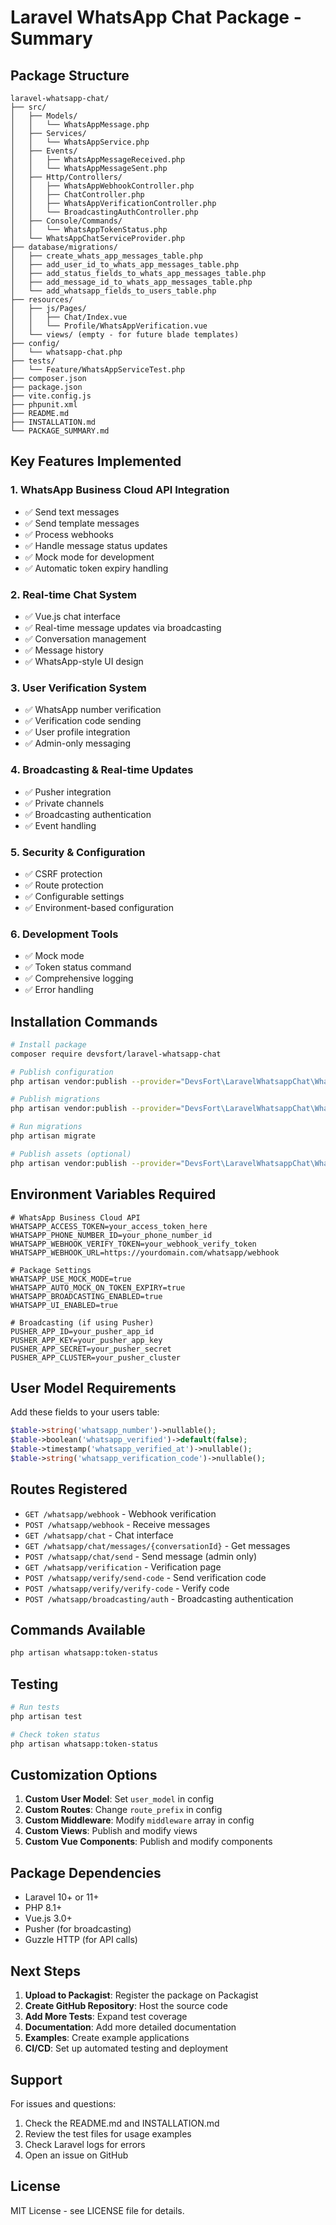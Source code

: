 # Laravel WhatsApp Chat Package - Summary

## Package Structure

```
laravel-whatsapp-chat/
├── src/
│   ├── Models/
│   │   └── WhatsAppMessage.php
│   ├── Services/
│   │   └── WhatsAppService.php
│   ├── Events/
│   │   ├── WhatsAppMessageReceived.php
│   │   └── WhatsAppMessageSent.php
│   ├── Http/Controllers/
│   │   ├── WhatsAppWebhookController.php
│   │   ├── ChatController.php
│   │   ├── WhatsAppVerificationController.php
│   │   └── BroadcastingAuthController.php
│   ├── Console/Commands/
│   │   └── WhatsAppTokenStatus.php
│   └── WhatsAppChatServiceProvider.php
├── database/migrations/
│   ├── create_whats_app_messages_table.php
│   ├── add_user_id_to_whats_app_messages_table.php
│   ├── add_status_fields_to_whats_app_messages_table.php
│   ├── add_message_id_to_whats_app_messages_table.php
│   └── add_whatsapp_fields_to_users_table.php
├── resources/
│   ├── js/Pages/
│   │   ├── Chat/Index.vue
│   │   └── Profile/WhatsAppVerification.vue
│   └── views/ (empty - for future blade templates)
├── config/
│   └── whatsapp-chat.php
├── tests/
│   └── Feature/WhatsAppServiceTest.php
├── composer.json
├── package.json
├── vite.config.js
├── phpunit.xml
├── README.md
├── INSTALLATION.md
└── PACKAGE_SUMMARY.md
```

## Key Features Implemented

### 1. **WhatsApp Business Cloud API Integration**
- ✅ Send text messages
- ✅ Send template messages
- ✅ Process webhooks
- ✅ Handle message status updates
- ✅ Mock mode for development
- ✅ Automatic token expiry handling

### 2. **Real-time Chat System**
- ✅ Vue.js chat interface
- ✅ Real-time message updates via broadcasting
- ✅ Conversation management
- ✅ Message history
- ✅ WhatsApp-style UI design

### 3. **User Verification System**
- ✅ WhatsApp number verification
- ✅ Verification code sending
- ✅ User profile integration
- ✅ Admin-only messaging

### 4. **Broadcasting & Real-time Updates**
- ✅ Pusher integration
- ✅ Private channels
- ✅ Broadcasting authentication
- ✅ Event handling

### 5. **Security & Configuration**
- ✅ CSRF protection
- ✅ Route protection
- ✅ Configurable settings
- ✅ Environment-based configuration

### 6. **Development Tools**
- ✅ Mock mode
- ✅ Token status command
- ✅ Comprehensive logging
- ✅ Error handling

## Installation Commands

```bash
# Install package
composer require devsfort/laravel-whatsapp-chat

# Publish configuration
php artisan vendor:publish --provider="DevsFort\LaravelWhatsappChat\WhatsAppChatServiceProvider" --tag="whatsapp-chat-config"

# Publish migrations
php artisan vendor:publish --provider="DevsFort\LaravelWhatsappChat\WhatsAppChatServiceProvider" --tag="whatsapp-chat-migrations"

# Run migrations
php artisan migrate

# Publish assets (optional)
php artisan vendor:publish --provider="DevsFort\LaravelWhatsappChat\WhatsAppChatServiceProvider" --tag="whatsapp-chat-assets"
```

## Environment Variables Required

```env
# WhatsApp Business Cloud API
WHATSAPP_ACCESS_TOKEN=your_access_token_here
WHATSAPP_PHONE_NUMBER_ID=your_phone_number_id
WHATSAPP_WEBHOOK_VERIFY_TOKEN=your_webhook_verify_token
WHATSAPP_WEBHOOK_URL=https://yourdomain.com/whatsapp/webhook

# Package Settings
WHATSAPP_USE_MOCK_MODE=true
WHATSAPP_AUTO_MOCK_ON_TOKEN_EXPIRY=true
WHATSAPP_BROADCASTING_ENABLED=true
WHATSAPP_UI_ENABLED=true

# Broadcasting (if using Pusher)
PUSHER_APP_ID=your_pusher_app_id
PUSHER_APP_KEY=your_pusher_app_key
PUSHER_APP_SECRET=your_pusher_secret
PUSHER_APP_CLUSTER=your_pusher_cluster
```

## User Model Requirements

Add these fields to your users table:

```php
$table->string('whatsapp_number')->nullable();
$table->boolean('whatsapp_verified')->default(false);
$table->timestamp('whatsapp_verified_at')->nullable();
$table->string('whatsapp_verification_code')->nullable();
```

## Routes Registered

- `GET /whatsapp/webhook` - Webhook verification
- `POST /whatsapp/webhook` - Receive messages
- `GET /whatsapp/chat` - Chat interface
- `GET /whatsapp/chat/messages/{conversationId}` - Get messages
- `POST /whatsapp/chat/send` - Send message (admin only)
- `GET /whatsapp/verification` - Verification page
- `POST /whatsapp/verify/send-code` - Send verification code
- `POST /whatsapp/verify/verify-code` - Verify code
- `POST /whatsapp/broadcasting/auth` - Broadcasting authentication

## Commands Available

```bash
php artisan whatsapp:token-status
```

## Testing

```bash
# Run tests
php artisan test

# Check token status
php artisan whatsapp:token-status
```

## Customization Options

1. **Custom User Model**: Set `user_model` in config
2. **Custom Routes**: Change `route_prefix` in config
3. **Custom Middleware**: Modify `middleware` array in config
4. **Custom Views**: Publish and modify views
5. **Custom Vue Components**: Publish and modify components

## Package Dependencies

- Laravel 10+ or 11+
- PHP 8.1+
- Vue.js 3.0+
- Pusher (for broadcasting)
- Guzzle HTTP (for API calls)

## Next Steps

1. **Upload to Packagist**: Register the package on Packagist
2. **Create GitHub Repository**: Host the source code
3. **Add More Tests**: Expand test coverage
4. **Documentation**: Add more detailed documentation
5. **Examples**: Create example applications
6. **CI/CD**: Set up automated testing and deployment

## Support

For issues and questions:
1. Check the README.md and INSTALLATION.md
2. Review the test files for usage examples
3. Check Laravel logs for errors
4. Open an issue on GitHub

## License

MIT License - see LICENSE file for details.
